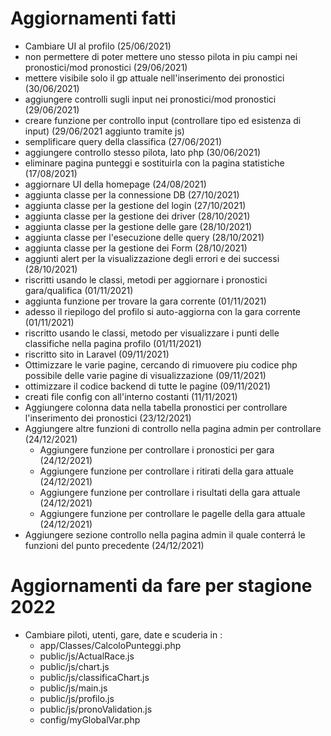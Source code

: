 # Aggiornamenti fatti

- Cambiare UI al profilo (25/06/2021)
- non permettere di poter mettere uno stesso pilota in piu campi nei pronostici/mod pronostici (29/06/2021)
- mettere visibile solo il gp attuale nell'inserimento dei pronostici (30/06/2021)
- aggiungere controlli sugli input nei pronostici/mod pronostici (29/06/2021)
- creare funzione per controllo input (controllare tipo ed esistenza di input) (29/06/2021 aggiunto tramite js)
- semplificare query della classifica (27/06/2021)
- aggiungere controllo stesso pilota, lato php (30/06/2021)
- eliminare pagina punteggi e sostituirla con la pagina statistiche (17/08/2021)
- aggiornare UI della homepage (24/08/2021)
- aggiunta classe per la connessione DB (27/10/2021)
- aggiunta classe per la gestione del login (27/10/2021)
- aggiunta classe per la gestione dei driver (28/10/2021)
- aggiunta classe per la gestione delle gare (28/10/2021)
- aggiunta classe per l'esecuzione delle query (28/10/2021)
- aggiunta classe per la gestione dei Form (28/10/2021)
- aggiunti alert per la visualizzazione degli errori e dei successi (28/10/2021)
- riscritti usando le classi, metodi per aggiornare i pronostici gara/qualifica (01/11/2021)
- aggiunta funzione per trovare la gara corrente (01/11/2021)
- adesso il riepilogo del profilo si auto-aggiorna con la gara corrente (01/11/2021)
- riscritto usando le classi, metodo per visualizzare i punti delle classifiche nella pagina profilo (01/11/2021)
- riscritto sito in Laravel (09/11/2021)
- Ottimizzare le varie pagine, cercando di rimuovere piu codice php possibile delle varie pagine di visualizzazione (09/11/2021)
- ottimizzare il codice backend di tutte le pagine (09/11/2021)
- creati file config con all'interno costanti (11/11/2021)
- Aggiungere colonna data nella tabella pronostici per controllare l'inserimento dei pronostici (23/12/2021)
- Aggiungere altre funzioni di controllo nella pagina admin per controllare (24/12/2021)
    - Aggiungere funzione per controllare i pronostici per gara (24/12/2021)
    - Aggiungere funzione per controllare i ritirati della gara attuale (24/12/2021)
    - Aggiungere funzione per controllare i risultati della gara attuale (24/12/2021)
    - Aggiungere funzione per controllare le pagelle della gara attuale (24/12/2021)
- Aggiungere sezione controllo nella pagina admin il quale conterrá le funzioni del punto precedente (24/12/2021)


# Aggiornamenti da fare per stagione 2022
- Cambiare piloti, utenti, gare, date e scuderia in :
    - app/Classes/CalcoloPunteggi.php 
    - public/js/ActualRace.js
    - public/js/chart.js
    - public/js/classificaChart.js
    - public/js/main.js
    - public/js/profilo.js
    - public/js/pronoValidation.js
    - config/myGlobalVar.php

